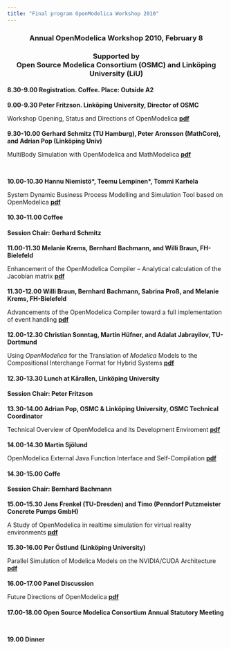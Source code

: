 ```yaml
---
title: "Final program OpenModelica Workshop 2010"
---
```

<h3 style="text-align: center;">
  Annual OpenModelica Workshop 2010, February 8
</h3>

<h3 style="text-align: center;">
  Supported by<br />Open Source Modelica Consortium (OSMC) and Linköping University (LiU)
</h3>

<p style="margin-top: 0.19in; margin-bottom: 0.04in;">
  <strong>8.30-9.00 Registration. Coffee. Place: Outside A2</strong>
</p>

<p style="margin-top: 0.19in; margin-bottom: 0.04in;">
  <strong>9.00-9.30 Peter Fritzson. Linköping University, Director of OSMC</strong>
</p>

<p style="margin-bottom: 0in;">
  Workshop Opening, Status and Directions of OpenModelica <a href="http://www.ida.liu.se/%7Epetfr/OpenModelica2010talks/100208-Talk1-Peter-Fritzson-OpenModelicaWorkshopOpening.pdf"><strong>pdf</strong></a>
</p>

<p style="margin-top: 0.19in; margin-bottom: 0.04in;">
  <strong>9.30-10.00 </strong><strong>Gerhard Schmitz (TU Hamburg), Peter Aronsson (MathCore), and Adrian Pop (Linköping Univ) </strong>
</p>

<p style="margin-bottom: 0in;">
  MultiBody Simulation with OpenModelica and MathModelica <a href="http://www.ida.liu.se/%7Epetfr/OpenModelica2010talks/100208-Talk2-Schmitz-Aronsson-Pop-Libraries-MultiBody-with-OpenModelica-MathModelica.pdf"><strong>pdf</strong></a>
</p>

<p style="margin-bottom: 0in;">
  &nbsp;
</p>

<p style="margin-bottom: 0in;">
  <span><strong>10.00-10.30 </strong></span><span><strong>Hannu Niemistö*, Teemu Lempinen*, Tommi Karhela</strong></span>
</p>

<p style="margin-bottom: 0in;">
  System Dynamic Business Process Modelling and Simulation Tool based on OpenModelica <a href="http://www.ida.liu.se/%7Epetfr/OpenModelica2010talks/100208-Talk3-Hannu-Niemist%f6-SystemDynamicBusinessProcessModellingSimulation.pdf"><strong>pdf</strong></a>
</p>

<p style="margin-top: 0.19in; margin-bottom: 0.04in;">
  <strong>10.30-11.00 Coffee</strong>
</p>

<p style="margin-top: 0.19in; margin-bottom: 0.04in;">
  <strong>Session Chair:&nbsp;Gerhard Schmitz</strong>
</p>

<p style="margin-top: 0.19in; margin-bottom: 0.04in;">
  <strong>11.00-11.30 </strong><strong>Melanie Krems, Bernhard Bachmann, and Willi Braun, FH-Bielefeld </strong>
</p>

<p style="margin-bottom: 0in;">
  Enhancement of the OpenModelica Compiler – Analytical calculation of the Jacobian matrix <a href="http://www.ida.liu.se/%7Epetfr/OpenModelica2010talks/100208-Talk4-MelanieKrems-Analyticalcalculationo%20theJacobianmatrix.pdf"><strong>pdf</strong></a>
</p>

<p style="margin-top: 0.19in; margin-bottom: 0.04in;">
  <strong>11.30-12.00 </strong><strong>Willi Braun, Bernhard Bachmann, Sabrina Proß, and Melanie Krems</strong><strong>, </strong><strong>FH-Bielefeld</strong>
</p>

<p style="margin-bottom: 0in;">
  Advancements of the OpenModelica Compiler toward a full implementation of event handling <a href="http://www.ida.liu.se/%7Epetfr/OpenModelica2010talks/100208-Talk5-WilliBraun-eventhandling.pdf"><strong>pdf</strong></a>
</p>

<p style="margin-top: 0.19in; margin-bottom: 0.04in;">
  <strong>12.00-12.30 </strong><strong>Christian Sonntag, Martin Hüfner, and Adalat Jabrayilov, TU-Dortmund</strong>
</p>

<p style="margin-bottom: 0in;">
  Using <em>OpenModelica </em>for the Translation of <em>Modelica </em>Models to the Compositional Interchange Format for Hybrid Systems <a href="http://www.ida.liu.se/%7Epetfr/OpenModelica2010talks/100208-Talk6-Hufner-Sonntag_MultiformOpenModelica.pdf"><strong>pdf</strong></a>
</p>

<p style="margin-top: 0.19in; margin-bottom: 0.04in;">
  <strong>12.30-13.30 Lunch at Kårallen, Linköping University</strong>
</p>

<p style="margin-top: 0.19in; margin-bottom: 0.04in;">
  <strong>Session&nbsp;Chair: Peter Fritzson</strong>
</p>

<p style="margin-top: 0.19in; margin-bottom: 0.04in;">
  <strong>13.30-14.00 Adrian Pop, OSMC & Linköping University, OSMC Technical Coordinator</strong>
</p>

<p style="margin-bottom: 0in;">
  Technical Overview of OpenModelica and its Development Enviroment <a href="http://www.ida.liu.se/%7Epetfr/OpenModelica2010talks/100208-Talk7-Adrian-Pop-OpenModelica-Technical-overview.pdf"><strong>pdf</strong></a>
</p>

<p style="margin-top: 0.19in; margin-bottom: 0.04in;">
  <strong>14.00-14.30 </strong><strong>Martin Sjölund</strong>
</p>

<p style="margin-bottom: 0in;">
  OpenModelica External Java Function Interface and Self-Compilation <a href="http://www.ida.liu.se/%7Epetfr/OpenModelica2010talks/100208-Talk8-Martin-Sj%f6lund-java-Modelica.pdf"><strong>pdf</strong></a>
</p>

<p style="margin-top: 0.19in; margin-bottom: 0.04in;">
  <strong>14.30-15.00 Coffe</strong>
</p>

<p style="margin-top: 0.19in; margin-bottom: 0.04in;">
  <strong>Session Chair:&nbsp;Bernhard Bachmann</strong>
</p>

<p style="margin-top: 0.19in; margin-bottom: 0.04in;">
  <strong>15.00-15.30 </strong><strong>Jens Frenkel </strong><strong>(TU-Dresden) </strong><strong>and Timo (Penndorf Putzmeister Concrete Pumps GmbH)</strong>
</p>

<p style="margin-bottom: 0in;">
  A Study of OpenModelica in realtime simulation for virtual reality environments <a href="http://www.ida.liu.se/%7Epetfr/OpenModelica2010talks/100208-Talk9-penndorf_frenkel-OpenModelica-Realtimesimulation.pdf"><strong>pdf</strong></a>
</p>

<p style="margin-top: 0.19in; margin-bottom: 0.04in;">
  <strong>15.30-16.00 </strong><strong>Per Östlund (Linköping University)</strong>
</p>

<p style="margin-bottom: 0in;">
  Parallel Simulation of Modelica Models on the NVIDIA/CUDA Architecture <a href="http://www.ida.liu.se/%7Epetfr/OpenModelica2010talks/100208-Talk10-Per-%d6stlund-Parallel-Modelica-on-Nvidia.pdf"><strong>pdf</strong></a>
</p>

<p style="margin-top: 0.19in; margin-bottom: 0.04in;">
  <strong>16.00-17.00 Panel Discussion</strong>
</p>

<p style="margin-bottom: 0in;">
  Future Directions of OpenModelica <a href="http://www.ida.liu.se/%7Epetfr/OpenModelica2010talks/100208-Talk11-Discussion-notes-Future-of-OpenModelica.txt"><strong>pdf</strong></a>
</p>

<p style="margin-top: 0.19in; margin-bottom: 0in;">
  <strong>17.00-18.00 Open Source Modelica Consortium Annual Statutory Meeting</strong>
</p>

<p style="margin-bottom: 0in;" align="right">
  &nbsp;
</p>

<p style="margin-bottom: 0in;">
  <strong>19.00 Dinner</strong>
</p>

<p style="margin-bottom: 0in;">
  &nbsp;
</p>